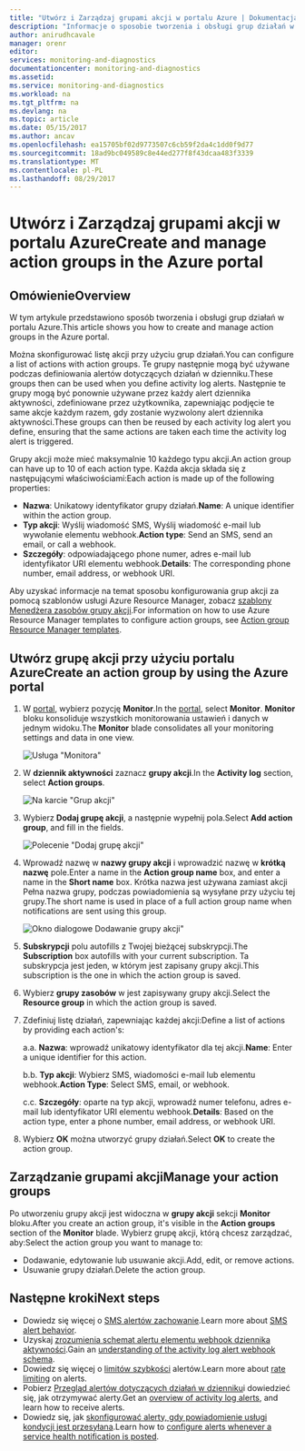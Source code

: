 ```yaml
---
title: "Utwórz i Zarządzaj grupami akcji w portalu Azure | Dokumentacja firmy Microsoft"
description: "Informacje o sposobie tworzenia i obsługi grup działań w portalu Azure."
author: anirudhcavale
manager: orenr
editor: 
services: monitoring-and-diagnostics
documentationcenter: monitoring-and-diagnostics
ms.assetid: 
ms.service: monitoring-and-diagnostics
ms.workload: na
ms.tgt_pltfrm: na
ms.devlang: na
ms.topic: article
ms.date: 05/15/2017
ms.author: ancav
ms.openlocfilehash: ea15705bf02d9773507c6cb59f2da4c1dd0f9d77
ms.sourcegitcommit: 18ad9bc049589c8e44ed277f8f43dcaa483f3339
ms.translationtype: MT
ms.contentlocale: pl-PL
ms.lasthandoff: 08/29/2017
---
```

# <a name="create-and-manage-action-groups-in-the-azure-portal"></a><span data-ttu-id="fd587-103">Utwórz i Zarządzaj grupami akcji w portalu Azure</span><span class="sxs-lookup"><span data-stu-id="fd587-103">Create and manage action groups in the Azure portal</span></span>
## <a name="overview"></a><span data-ttu-id="fd587-104">Omówienie</span><span class="sxs-lookup"><span data-stu-id="fd587-104">Overview</span></span> ##
<span data-ttu-id="fd587-105">W tym artykule przedstawiono sposób tworzenia i obsługi grup działań w portalu Azure.</span><span class="sxs-lookup"><span data-stu-id="fd587-105">This article shows you how to create and manage action groups in the Azure portal.</span></span>

<span data-ttu-id="fd587-106">Można skonfigurować listę akcji przy użyciu grup działań.</span><span class="sxs-lookup"><span data-stu-id="fd587-106">You can configure a list of actions with action groups.</span></span> <span data-ttu-id="fd587-107">Te grupy następnie mogą być używane podczas definiowania alertów dotyczących działań w dzienniku.</span><span class="sxs-lookup"><span data-stu-id="fd587-107">These groups then can be used when you define activity log alerts.</span></span> <span data-ttu-id="fd587-108">Następnie te grupy mogą być ponownie używane przez każdy alert dziennika aktywności, zdefiniowane przez użytkownika, zapewniając podjęcie te same akcje każdym razem, gdy zostanie wyzwolony alert dziennika aktywności.</span><span class="sxs-lookup"><span data-stu-id="fd587-108">These groups can then be reused by each activity log alert you define, ensuring that the same actions are taken each time the activity log alert is triggered.</span></span>

<span data-ttu-id="fd587-109">Grupy akcji może mieć maksymalnie 10 każdego typu akcji.</span><span class="sxs-lookup"><span data-stu-id="fd587-109">An action group can have up to 10 of each action type.</span></span> <span data-ttu-id="fd587-110">Każda akcja składa się z następującymi właściwościami:</span><span class="sxs-lookup"><span data-stu-id="fd587-110">Each action is made up of the following properties:</span></span>

* <span data-ttu-id="fd587-111">**Nazwa**: Unikatowy identyfikator grupy działań.</span><span class="sxs-lookup"><span data-stu-id="fd587-111">**Name**: A unique identifier within the action group.</span></span>  
* <span data-ttu-id="fd587-112">**Typ akcji**: Wyślij wiadomość SMS, Wyślij wiadomość e-mail lub wywołanie elementu webhook.</span><span class="sxs-lookup"><span data-stu-id="fd587-112">**Action type**: Send an SMS, send an email, or call a webhook.</span></span>  
* <span data-ttu-id="fd587-113">**Szczegóły**: odpowiadającego phone numer, adres e-mail lub identyfikator URI elementu webhook.</span><span class="sxs-lookup"><span data-stu-id="fd587-113">**Details**: The corresponding phone number, email address, or webhook URI.</span></span>

<span data-ttu-id="fd587-114">Aby uzyskać informacje na temat sposobu konfigurowania grup akcji za pomocą szablonów usługi Azure Resource Manager, zobacz [szablony Menedżera zasobów grupy akcji](monitoring-create-action-group-with-resource-manager-template.md).</span><span class="sxs-lookup"><span data-stu-id="fd587-114">For information on how to use Azure Resource Manager templates to configure action groups, see [Action group Resource Manager templates](monitoring-create-action-group-with-resource-manager-template.md).</span></span>

## <a name="create-an-action-group-by-using-the-azure-portal"></a><span data-ttu-id="fd587-115">Utwórz grupę akcji przy użyciu portalu Azure</span><span class="sxs-lookup"><span data-stu-id="fd587-115">Create an action group by using the Azure portal</span></span> ##
1. <span data-ttu-id="fd587-116">W [portal](https://portal.azure.com), wybierz pozycję **Monitor**.</span><span class="sxs-lookup"><span data-stu-id="fd587-116">In the [portal](https://portal.azure.com), select **Monitor**.</span></span> <span data-ttu-id="fd587-117">**Monitor** bloku konsoliduje wszystkich monitorowania ustawień i danych w jednym widoku.</span><span class="sxs-lookup"><span data-stu-id="fd587-117">The **Monitor** blade consolidates all your monitoring settings and data in one view.</span></span>

    ![Usługa "Monitora"](./media/monitoring-action-groups/home-monitor.png)
2. <span data-ttu-id="fd587-119">W **dziennik aktywności** zaznacz **grupy akcji**.</span><span class="sxs-lookup"><span data-stu-id="fd587-119">In the **Activity log** section, select **Action groups**.</span></span>

    ![Na karcie "Grup akcji"](./media/monitoring-action-groups/action-groups-blade.png)
3. <span data-ttu-id="fd587-121">Wybierz **Dodaj grupę akcji**, a następnie wypełnij pola.</span><span class="sxs-lookup"><span data-stu-id="fd587-121">Select **Add action group**, and fill in the fields.</span></span>

    ![Polecenie "Dodaj grupę akcji"](./media/monitoring-action-groups/add-action-group.png)
4. <span data-ttu-id="fd587-123">Wprowadź nazwę w **nazwy grupy akcji** i wprowadzić nazwę w **krótką nazwę** pole.</span><span class="sxs-lookup"><span data-stu-id="fd587-123">Enter a name in the **Action group name** box, and enter a name in the **Short name** box.</span></span> <span data-ttu-id="fd587-124">Krótka nazwa jest używana zamiast akcji Pełna nazwa grupy, podczas powiadomienia są wysyłane przy użyciu tej grupy.</span><span class="sxs-lookup"><span data-stu-id="fd587-124">The short name is used in place of a full action group name when notifications are sent using this group.</span></span>

      ![Okno dialogowe Dodawanie grupy akcji"](./media/monitoring-action-groups/action-group-define.png)

5. <span data-ttu-id="fd587-126">**Subskrypcji** polu autofills z Twojej bieżącej subskrypcji.</span><span class="sxs-lookup"><span data-stu-id="fd587-126">The **Subscription** box autofills with your current subscription.</span></span> <span data-ttu-id="fd587-127">Ta subskrypcja jest jeden, w którym jest zapisany grupy akcji.</span><span class="sxs-lookup"><span data-stu-id="fd587-127">This subscription is the one in which the action group is saved.</span></span>

6. <span data-ttu-id="fd587-128">Wybierz **grupy zasobów** w jest zapisywany grupy akcji.</span><span class="sxs-lookup"><span data-stu-id="fd587-128">Select the **Resource group** in which the action group is saved.</span></span>

7. <span data-ttu-id="fd587-129">Zdefiniuj listę działań, zapewniając każdej akcji:</span><span class="sxs-lookup"><span data-stu-id="fd587-129">Define a list of actions by providing each action's:</span></span>

    <span data-ttu-id="fd587-130">a.</span><span class="sxs-lookup"><span data-stu-id="fd587-130">a.</span></span> <span data-ttu-id="fd587-131">**Nazwa**: wprowadź unikatowy identyfikator dla tej akcji.</span><span class="sxs-lookup"><span data-stu-id="fd587-131">**Name**: Enter a unique identifier for this action.</span></span>

    <span data-ttu-id="fd587-132">b.</span><span class="sxs-lookup"><span data-stu-id="fd587-132">b.</span></span> <span data-ttu-id="fd587-133">**Typ akcji**: Wybierz SMS, wiadomości e-mail lub elementu webhook.</span><span class="sxs-lookup"><span data-stu-id="fd587-133">**Action Type**: Select SMS, email, or webhook.</span></span>

    <span data-ttu-id="fd587-134">c.</span><span class="sxs-lookup"><span data-stu-id="fd587-134">c.</span></span> <span data-ttu-id="fd587-135">**Szczegóły**: oparte na typ akcji, wprowadź numer telefonu, adres e-mail lub identyfikator URI elementu webhook.</span><span class="sxs-lookup"><span data-stu-id="fd587-135">**Details**: Based on the action type, enter a phone number, email address, or webhook URI.</span></span>

8. <span data-ttu-id="fd587-136">Wybierz **OK** można utworzyć grupy działań.</span><span class="sxs-lookup"><span data-stu-id="fd587-136">Select **OK** to create the action group.</span></span>

## <a name="manage-your-action-groups"></a><span data-ttu-id="fd587-137">Zarządzanie grupami akcji</span><span class="sxs-lookup"><span data-stu-id="fd587-137">Manage your action groups</span></span> ##
<span data-ttu-id="fd587-138">Po utworzeniu grupy akcji jest widoczna w **grupy akcji** sekcji **Monitor** bloku.</span><span class="sxs-lookup"><span data-stu-id="fd587-138">After you create an action group, it's visible in the **Action groups** section of the **Monitor** blade.</span></span> <span data-ttu-id="fd587-139">Wybierz grupę akcji, którą chcesz zarządzać, aby:</span><span class="sxs-lookup"><span data-stu-id="fd587-139">Select the action group you want to manage to:</span></span>

* <span data-ttu-id="fd587-140">Dodawanie, edytowanie lub usuwanie akcji.</span><span class="sxs-lookup"><span data-stu-id="fd587-140">Add, edit, or remove actions.</span></span>
* <span data-ttu-id="fd587-141">Usuwanie grupy działań.</span><span class="sxs-lookup"><span data-stu-id="fd587-141">Delete the action group.</span></span>

## <a name="next-steps"></a><span data-ttu-id="fd587-142">Następne kroki</span><span class="sxs-lookup"><span data-stu-id="fd587-142">Next steps</span></span> ##
* <span data-ttu-id="fd587-143">Dowiedz się więcej o [SMS alertów zachowanie](monitoring-sms-alert-behavior.md).</span><span class="sxs-lookup"><span data-stu-id="fd587-143">Learn more about [SMS alert behavior](monitoring-sms-alert-behavior.md).</span></span>  
* <span data-ttu-id="fd587-144">Uzyskaj [zrozumienia schemat alertu elementu webhook dziennika aktywności](monitoring-activity-log-alerts-webhook.md).</span><span class="sxs-lookup"><span data-stu-id="fd587-144">Gain an [understanding of the activity log alert webhook schema](monitoring-activity-log-alerts-webhook.md).</span></span>  
* <span data-ttu-id="fd587-145">Dowiedz się więcej o [limitów szybkości](monitoring-alerts-rate-limiting.md) alertów.</span><span class="sxs-lookup"><span data-stu-id="fd587-145">Learn more about [rate limiting](monitoring-alerts-rate-limiting.md) on alerts.</span></span> 
* <span data-ttu-id="fd587-146">Pobierz [Przegląd alertów dotyczących działań w dzienniku](monitoring-overview-alerts.md)i dowiedzieć się, jak otrzymywać alerty.</span><span class="sxs-lookup"><span data-stu-id="fd587-146">Get an [overview of activity log alerts](monitoring-overview-alerts.md), and learn how to receive alerts.</span></span>  
* <span data-ttu-id="fd587-147">Dowiedz się, jak [skonfigurować alerty, gdy powiadomienie usługi kondycji jest przesyłana](monitoring-activity-log-alerts-on-service-notifications.md).</span><span class="sxs-lookup"><span data-stu-id="fd587-147">Learn how to [configure alerts whenever a service health notification is posted](monitoring-activity-log-alerts-on-service-notifications.md).</span></span>

